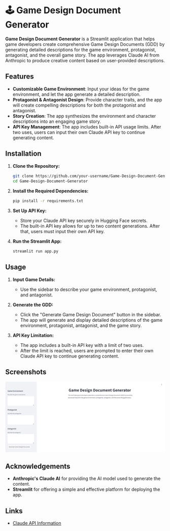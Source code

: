 # 🕹️ Game Design Document Generator

**Game Design Document Generator** is a Streamlit application that helps game developers create comprehensive Game Design Documents (GDD) by generating detailed descriptions for the game environment, protagonist, antagonist, and the overall game story. The app leverages Claude AI from Anthropic to produce creative content based on user-provided descriptions.

## Features

- **Customizable Game Environment**: Input your ideas for the game environment, and let the app generate a detailed description.
- **Protagonist & Antagonist Design**: Provide character traits, and the app will create compelling descriptions for both the protagonist and antagonist.
- **Story Creation**: The app synthesizes the environment and character descriptions into an engaging game story.
- **API Key Management**: The app includes built-in API usage limits. After two uses, users can input their own Claude API key to continue generating content.

## Installation

1. **Clone the Repository:**

   ```bash
   git clone https://github.com/your-username/Game-Design-Document-Generator.git
   cd Game-Design-Document-Generator
   ```

2. **Install the Required Dependencies:**

   ```bash
   pip install -r requirements.txt
   ```

3. **Set Up API Key:**

   - Store your Claude API key securely in Hugging Face secrets.
   - The built-in API key allows for up to two content generations. After that, users must input their own API key.

4. **Run the Streamlit App:**

   ```bash
   streamlit run app.py
   ```

## Usage

1. **Input Game Details:**
   - Use the sidebar to describe your game environment, protagonist, and antagonist.
   
2. **Generate the GDD:**
   - Click the "Generate Game Design Document" button in the sidebar.
   - The app will generate and display detailed descriptions of the game environment, protagonist, antagonist, and the game story.

3. **API Key Limitation:**
   - The app includes a built-in API key with a limit of two uses.
   - After the limit is reached, users are prompted to enter their own Claude API key to continue generating content.

## Screenshots

![alt text](image.png)


## Acknowledgements

- **Anthropic's Claude AI** for providing the AI model used to generate the content.
- **Streamlit** for offering a simple and effective platform for deploying the app.

## Links

- [Claude API Information](https://www.anthropic.com/api)



